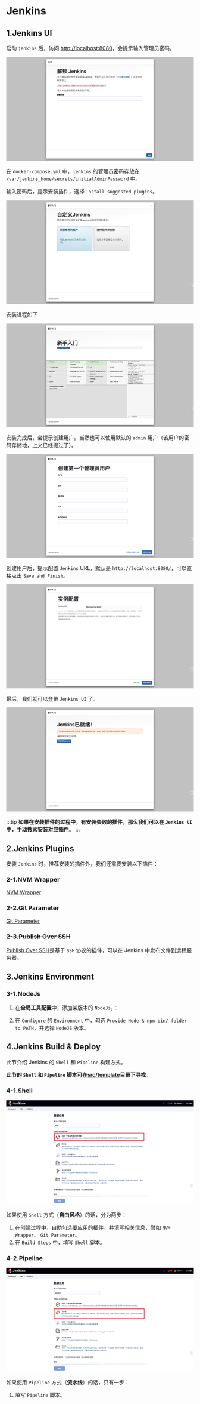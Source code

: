 # Jenkins


## 1.Jenkins UI

启动 `jenkins` 后，访问 [http://localhost:8080](http://localhost:8080)，会提示输入管理员密码。

![](../assets/images/jenkins/1.password.png)

在 `docker-compose.yml` 中，`jenkins` 的管理员密码存放在 `/var/jenkins_home/secrets/initialAdminPassword` 中。

输入密码后，提示安装插件，选择 `Install suggested plugins`。

![](../assets/images/jenkins/2.install-plugin-choice.png)

安装进程如下：

![](../assets/images/jenkins/3.install-plugin-recommend.png)

安装完成后，会提示创建用户。当然也可以使用默认的 `admin` 用户（该用户的密码存储地，上文已经提过了）。

![](../assets/images/jenkins/4.create-user.png)

创建用户后，提示配置 `Jenkins` URL，默认是 `http://localhost:8080/`，可以直接点击 `Save and Finish`。

![](../assets/images/jenkins/5.jenkins-url.png)

最后，我们就可以登录 `Jenkins UI` 了。

![](../assets/images/jenkins/6.complete.png)

:::tip
**如果在安装插件的过程中，有安装失败的插件，那么我们可以在 `Jenkins UI` 中，手动搜索安装对应插件**。
:::

## 2.Jenkins Plugins

安装 `Jenkins` 时，推荐安装的插件外，我们还需要安装以下插件：

### 2-1.NVM Wrapper

[NVM Wrapper](https://plugins.jenkins.io/nvm-wrapper/)

### 2-2.Git Parameter

[Git Parameter](https://plugins.jenkins.io/git-parameter/)

### ~~2-3.Publish Over SSH~~

[Publish Over SSH](https://plugins.jenkins.io/publish-over-ssh/)是基于 `SSH` 协议的插件，可以在 Jenkins 中发布文件到远程服务器。

## 3.Jenkins Environment

### 3-1.NodeJs

1. 在**全局工具配置**中，添加某版本的 `NodeJs`，：

2. 在 `Configure` 的 `Environment` 中，勾选 `Provide Node & npm bin/ folder to PATH`，并选择 `NodeJS` 版本。

## 4.Jenkins Build & Deploy

此节介绍 Jenkins 的 `Shell` 和 `Pipeline` 构建方式。

**此节的 `Shell` 和 `Pipeline` 脚本可在[src/template](../../src/template/)目录下寻找**。

### 4-1.Shell

![](../assets/images/jenkins/shell.png)

如果使用 `Shell` 方式（**自由风格**）的话，分为两步：

1. 在创建过程中，自助勾选要应用的插件，并填写相关信息，譬如 `NVM Wrapper`、 `Git Parameter`。
2. 在 `Build Steps` 中，填写 `Shell` 脚本。

### 4-2.Pipeline

![](../assets/images/jenkins/pipeline.png)

如果使用 `Pipeline` 方式（**流水线**）的话，只有一步：

1. 填写  `Pipeline` 脚本。
